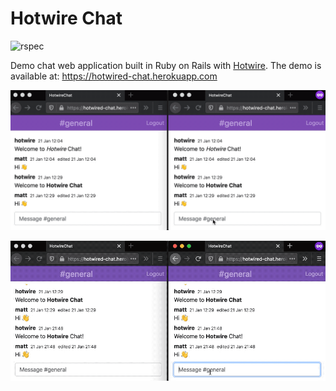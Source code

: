 # Hotwire Chat

![rspec](https://github.com/mdominiak/hotwire-chat/workflows/rspec/badge.svg)

Demo chat web application built in Ruby on Rails with [Hotwire](https://hotwire.dev). The demo is available at: https://hotwired-chat.herokuapp.com

![Hotwire Chat Demo](public/chat.gif)

![Hotwire Chat Demo](public/chat1.gif)
